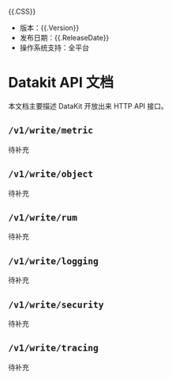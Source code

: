 {{.CSS}}

- 版本：{{.Version}}
- 发布日期：{{.ReleaseDate}}
- 操作系统支持：全平台

# Datakit API 文档

本文档主要描述 DataKit 开放出来 HTTP API 接口。

## `/v1/write/metric`

待补充

## `/v1/write/object`

待补充

## `/v1/write/rum`

待补充

## `/v1/write/logging`

待补充

## `/v1/write/security`

待补充

## `/v1/write/tracing`

待补充

